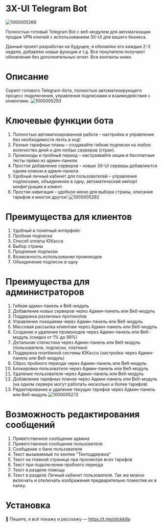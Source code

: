 # 3X-UI Telegram Bot
![1000005266](https://github.com/user-attachments/assets/3aff6a78-1c82-462c-85c8-2df50ae80877)

Полностью готовый Telegram Bot с веб-модулем для автоматизации продаж VPN ключей с использованием 3X-UI для вашего бизнеса. 

Данный проект разработан на будущее, я обновляю его каждые 2-3 недели, добавляю новые функции и т.д. Все покупатели получают обновления без дополнительных оплат. Все контакты ниже.

# Описание
 Скрипт готового Telegram-бота, полностью автоматизирующего процесс подключения, управления подписками и взаимодействия с клиентами. 
 ![1000005293](https://github.com/user-attachments/assets/775b8bb3-2e46-42d7-b16b-897b0db5f7f0)

# Ключевые функции бота
 1. Полностью автоматизированная работа – настройка и управление без необходимости лезть в код!
 2. Разные тарифные планы – создавайте гибкие подписки на любое количество дней и для любых серверов (стран).
 3. Промокоды и пробный период – настраивайте акции и бесплатные тесты прямо из админ-панели.
 4. Простое добавление серверов – новые 3X-UI серверы добавляются одним кликом в админ-панели.
 5. Удобный личный кабинет для пользователей – управление подписками, объединение в одну, автоматический импорт конфигурации в клиент. 
 6. Простая навигация – удобное меню для выбора страны, описание тарифов и многое другое!
    ![1000005292](https://github.com/user-attachments/assets/af24c616-a237-4c6b-b60b-16d070ca3bd9)

# Преимущества для клиентов
 1. Удобный и понятный интерфейс
 2. Пробная подписка
 3. Способ оплаты ЮКасса
 4. Выбор страны
 5. Продление подписки
 6. Возможность использования промокодов
 7. Объединение подписок в одну
# Преимущества для администраторов
 1. Гибкая админ-панель и Веб-модуль
 2. Добавление новых серверов через Админ-панель или Веб-модуль
 3. Поддержка различных протоколов
 4. Управление локациями через Админ-панель или Веб-модуль
 5. Массовая рассылка клиентам через Админ-панель или Веб-модуль
 6. Создание и удаление промокодов через Админ-панель или Веб-модуль (скидки от 1% до 99%)
 7. Детальная статистика через Админ-панель или Веб-модуль (пользователи, подписки, платежи)
 8. Поддержка платёжной системы ЮКасса (настройка через Админ-панель или Веб-модуль) 
 9. Сброс пробного периода через Админ-панель или Веб-модуль
 10. Блокировка пользователя через Админ-панель или Веб-модуль
 11. Удаление пользователя через Админ-панель или Веб-модуль
 12. Добавление тарифных планов через Админ-панель или Веб-модуль (на одном сервере могут работать несколько и более тарифов)
 13. Редактирование и удаление текущих тарифов через Админ-панель или Веб-модуль
 ![1000005272](https://github.com/user-attachments/assets/c8b03378-24df-4336-91fa-b170e4f4fddb)

# Возможность редактирования сообщений
 1. Приветственное сообщение админа
 2. Приветственное сообщение пользователя
 3. Сообщение о бане пользователя
 4. Текст вызываемый по кнопке "Техподдержка"
 5. Текст на главной странице при просмотре всех тарифов
 6. Текст при подключении пробного периода
 7. Текст в разделе помощь
 8. Текст в разделе Личный кабинет пользователя. 
Так же можно включать и отключать изображения предварительно поместив их в папку. 

# Установка
📩 Пишите, я всё покажу и расскажу — https://t.me/slickkilla
